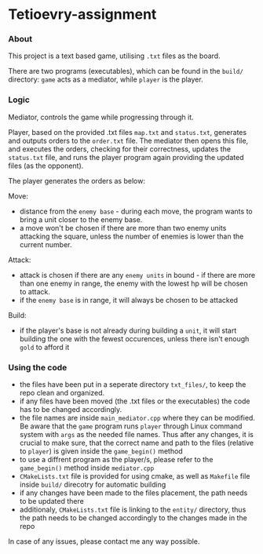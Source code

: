 # Tetioevry-assignment
### About
This project is a text based game, utilising `.txt` files as the board.

There are two programs (executables), which can be found in the `build/` directory: `game` acts as a mediator, while `player` is the player.

### Logic
Mediator, controls the game while progressing through it.

Player, based on the provided .txt files `map.txt` and `status.txt`, generates and outputs orders to the `order.txt` file.
The mediator then opens this file, and executes the orders, checking for their correctness, updates the `status.txt` file, and runs the player program again providing the updated files (as the opponent).

The player generates the orders as below:

Move:
* distance from the `enemy base` - during each move, the program wants to bring a unit closer to the enemy base.
* a move won't be chosen if there are more than two enemy units attacking the square, unless the number of enemies is lower than the current number.

Attack:
* attack is chosen if there are any `enemy units` in bound - if there are more than one enemy in range, the enemy with the lowest hp will be chosen to attack.
* if the `enemy base` is in range, it will always be chosen to be attacked

Build:
* if the player's base is not already during building a `unit`, it will start building the one with the fewest occurences, unless there isn't enough `gold` to afford it

### Using the code
* the files have been put in a seperate directory `txt_files/`, to keep the repo clean and organized.
* if any files have been moved (the .txt files or the executables) the code has to be changed accordingly. 
* the file names are inside `main_mediator.cpp` where they can be modified. Be aware that the `game` program runs `player` through Linux command system with `args` as the needed file names. Thus after any changes, it is crucial to make sure, that the correct name and path to the files (relative to `player`) is given inside the `game_begin()` method
* to use a diffrent program as the player/s, please refer to the `game_begin()` method inside `mediator.cpp`
* `CMakeLists.txt` file is provided for using cmake, as well as `Makefile` file inside `build/` direcotry for automatic building
* if any changes have been made to the files placement, the path needs to be updated there
* additionaly, `CMakeLists.txt` file is linking to the `entity/` directory, thus the path needs to be changed accordingly to the changes made in the repo

In case of any issues, please contact me any way possible.
